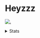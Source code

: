 # Heyzzz  

[![.](https://skillicons.dev/icons?i=js,java)](https://skillicons.dev)  

<details>
<summary>Stats</summary
<!--START_SECTION:waka-->

```txt
TypeScript   7 hrs 35 mins   ██████████████████▒░░░░░░   73.95 %
CSS          1 hr 46 mins    ████▒░░░░░░░░░░░░░░░░░░░░   17.30 %
JavaScript   53 mins         ██▒░░░░░░░░░░░░░░░░░░░░░░   08.71 %
TSQL         0 secs          ░░░░░░░░░░░░░░░░░░░░░░░░░   00.04 %
```

<!--END_SECTION:waka-->
</details>
